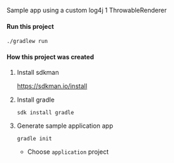 Sample app using a custom log4j 1 ThrowableRenderer

#### Run this project

```
./gradlew run
```


#### How this project was created

1. Install sdkman

    https://sdkman.io/install

1. Install gradle

    ```
    sdk install gradle
    ```

1. Generate sample application app

    ```
    gradle init
    ```

    - Choose `application` project
